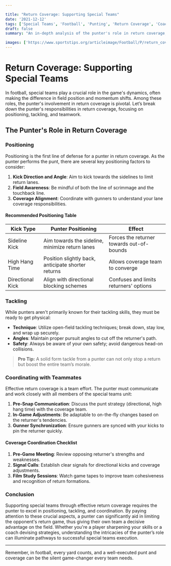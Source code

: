 ```yaml
---

title: "Return Coverage: Supporting Special Teams"
date: '2021-12-12'
tags: ['Special Teams', 'Football', 'Punting', 'Return Coverage', 'Coaching Tips', 'Player Skills', 'Strategy', 'Team Coordination', 'Tackling']
draft: false
summary: "An in-depth analysis of the punter's role in return coverage, including positioning, tackling, and coordinating with teammates to ensure effective special teams performance."

images: ['https://www.sportstips.org/articleimage/Football/P/return_coverage_supporting_special_teams.webp']
---
```


# Return Coverage: Supporting Special Teams

In football, special teams play a crucial role in the game's dynamics, often making the difference in field position and momentum shifts. Among these roles, the punter's involvement in return coverage is pivotal. Let’s break down the punter's responsibilities in return coverage, focusing on positioning, tackling, and teamwork.

## The Punter's Role in Return Coverage

### Positioning

Positioning is the first line of defense for a punter in return coverage. As the punter performs the punt, there are several key positioning factors to consider:

1. **Kick Direction and Angle**: Aim to kick towards the sidelines to limit return lanes.
2. **Field Awareness**: Be mindful of both the line of scrimmage and the touchback line.
3. **Coverage Alignment**: Coordinate with gunners to understand your lane coverage responsibilities.

#### Recommended Positioning Table

| Kick Type       | Punter Positioning                         | Effect                              |
|-----------------|--------------------------------------------|-------------------------------------|
| Sideline Kick   | Aim towards the sideline, minimize return lanes | Forces the returner towards out-of-bounds |
| High Hang Time  | Position slightly back, anticipate shorter returns | Allows coverage team to converge |
| Directional Kick| Align with directional blocking schemes    | Confuses and limits returners' options |

### Tackling

While punters aren't primarily known for their tackling skills, they must be ready to get physical:

- **Technique**: Utilize open-field tackling techniques; break down, stay low, and wrap up securely.
- **Angles**: Maintain proper pursuit angles to cut off the returner's path.
- **Safety**: Always be aware of your own safety; avoid dangerous head-on collisions.

> **Pro Tip:** A solid form tackle from a punter can not only stop a return but boost the entire team’s morale.

### Coordinating with Teammates

Effective return coverage is a team effort. The punter must communicate and work closely with all members of the special teams unit:

1. **Pre-Snap Communication**: Discuss the punt strategy (directional, high hang time) with the coverage team.
2. **In-Game Adjustments**: Be adaptable to on-the-fly changes based on the returner's tendencies.
3. **Gunner Synchronization**: Ensure gunners are synced with your kicks to pin the returner quickly.

#### Coverage Coordination Checklist

1. **Pre-Game Meeting**: Review opposing returner's strengths and weaknesses.
2. **Signal Calls**: Establish clear signals for directional kicks and coverage adjustments.
3. **Film Study Sessions**: Watch game tapes to improve team cohesiveness and recognition of return formations.

### Conclusion

Supporting special teams through effective return coverage requires the punter to excel in positioning, tackling, and coordination. By paying attention to these crucial aspects, a punter can significantly aid in limiting the opponent's return game, thus giving their own team a decisive advantage on the field. Whether you're a player sharpening your skills or a coach devising strategies, understanding the intricacies of the punter’s role can illuminate pathways to successful special teams execution.

--- 

Remember, in football, every yard counts, and a well-executed punt and coverage can be the silent game-changer every team needs.
```
